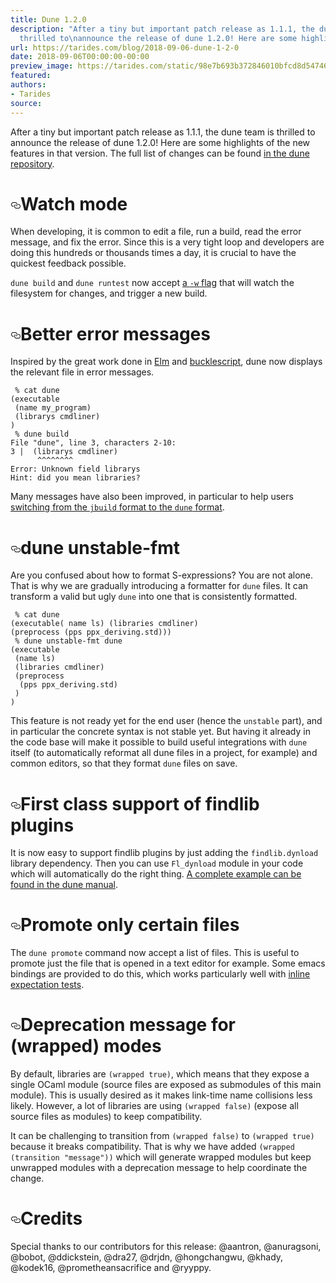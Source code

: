 ```yaml
---
title: Dune 1.2.0
description: "After a tiny but important patch release as 1.1.1, the dune team is
  thrilled to\nannounce the release of dune 1.2.0! Here are some highlights\u2026"
url: https://tarides.com/blog/2018-09-06-dune-1-2-0
date: 2018-09-06T00:00:00-00:00
preview_image: https://tarides.com/static/98e7b693b372846010bfcd8d54746146/0132d/sand_dune1.jpg
featured:
authors:
- Tarides
source:
---
```


<p>After a tiny but important patch release as 1.1.1, the dune team is thrilled to
announce the release of dune 1.2.0! Here are some highlights of the new
features in that version. The full list of changes can be found <a href="https://github.com/ocaml/dune/blob/e3af33b43a87d7fa2d15f7b41d8bd942302742ec/CHANGES.md#120-14092018">in the dune
repository</a>.</p>
<h1 style="position:relative;"><a href="https://tarides.com/feed.xml#watch-mode" aria-label="watch mode permalink" class="anchor before"><svg aria-hidden="true" focusable="false" height="16" version="1.1" viewbox="0 0 16 16" width="16"><path fill-rule="evenodd" d="M4 9h1v1H4c-1.5 0-3-1.69-3-3.5S2.55 3 4 3h4c1.45 0 3 1.69 3 3.5 0 1.41-.91 2.72-2 3.25V8.59c.58-.45 1-1.27 1-2.09C10 5.22 8.98 4 8 4H4c-.98 0-2 1.22-2 2.5S3 9 4 9zm9-3h-1v1h1c1 0 2 1.22 2 2.5S13.98 12 13 12H9c-.98 0-2-1.22-2-2.5 0-.83.42-1.64 1-2.09V6.25c-1.09.53-2 1.84-2 3.25C6 11.31 7.55 13 9 13h4c1.45 0 3-1.69 3-3.5S14.5 6 13 6z"></path></svg></a>Watch mode</h1>
<p>When developing, it is common to edit a file, run a build, read the error
message, and fix the error. Since this is a very tight loop and developers are
doing this hundreds or thousands times a day, it is crucial to have the
quickest feedback possible.</p>
<p><code>dune build</code> and <code>dune runtest</code> now accept <a href="https://dune.readthedocs.io/en/latest/usage.html#watch-mode">a <code>-w</code>
flag</a> that will
watch the filesystem for changes, and trigger a new build.</p>
<h1 style="position:relative;"><a href="https://tarides.com/feed.xml#better-error-messages" aria-label="better error messages permalink" class="anchor before"><svg aria-hidden="true" focusable="false" height="16" version="1.1" viewbox="0 0 16 16" width="16"><path fill-rule="evenodd" d="M4 9h1v1H4c-1.5 0-3-1.69-3-3.5S2.55 3 4 3h4c1.45 0 3 1.69 3 3.5 0 1.41-.91 2.72-2 3.25V8.59c.58-.45 1-1.27 1-2.09C10 5.22 8.98 4 8 4H4c-.98 0-2 1.22-2 2.5S3 9 4 9zm9-3h-1v1h1c1 0 2 1.22 2 2.5S13.98 12 13 12H9c-.98 0-2-1.22-2-2.5 0-.83.42-1.64 1-2.09V6.25c-1.09.53-2 1.84-2 3.25C6 11.31 7.55 13 9 13h4c1.45 0 3-1.69 3-3.5S14.5 6 13 6z"></path></svg></a>Better error messages</h1>
<p>Inspired by the great work done in
<a href="http://elm-lang.org/blog/compiler-errors-for-humans">Elm</a> and
<a href="https://reasonml.github.io/blog/2017/08/25/way-nicer-error-messages.html">bucklescript</a>,
dune now displays the relevant file in error messages.</p>
<div class="gatsby-highlight" data-language="text"><pre class="language-text"><code class="language-text"> % cat dune
(executable
 (name my_program)
 (librarys cmdliner)
)
 % dune build
File &quot;dune&quot;, line 3, characters 2-10:
3 |  (librarys cmdliner)
      ^^^^^^^^
Error: Unknown field librarys
Hint: did you mean libraries?</code></pre></div>
<p>Many messages have also been improved, in particular to help users <a href="https://dune.readthedocs.io/en/latest/migration.html#check-list">switching
from the <code>jbuild</code> format to the <code>dune</code>
format</a>.</p>
<h1 style="position:relative;"><a href="https://tarides.com/feed.xml#dune-unstable-fmt" aria-label="dune unstable fmt permalink" class="anchor before"><svg aria-hidden="true" focusable="false" height="16" version="1.1" viewbox="0 0 16 16" width="16"><path fill-rule="evenodd" d="M4 9h1v1H4c-1.5 0-3-1.69-3-3.5S2.55 3 4 3h4c1.45 0 3 1.69 3 3.5 0 1.41-.91 2.72-2 3.25V8.59c.58-.45 1-1.27 1-2.09C10 5.22 8.98 4 8 4H4c-.98 0-2 1.22-2 2.5S3 9 4 9zm9-3h-1v1h1c1 0 2 1.22 2 2.5S13.98 12 13 12H9c-.98 0-2-1.22-2-2.5 0-.83.42-1.64 1-2.09V6.25c-1.09.53-2 1.84-2 3.25C6 11.31 7.55 13 9 13h4c1.45 0 3-1.69 3-3.5S14.5 6 13 6z"></path></svg></a>dune unstable-fmt</h1>
<p>Are you confused about how to format S-expressions? You are not alone.
That is why we are gradually introducing a formatter for <code>dune</code> files. It can
transform a valid but ugly <code>dune</code> into one that is consistently formatted.</p>
<div class="gatsby-highlight" data-language="text"><pre class="language-text"><code class="language-text"> % cat dune
(executable( name ls) (libraries cmdliner)
(preprocess (pps ppx_deriving.std)))
 % dune unstable-fmt dune
(executable
 (name ls)
 (libraries cmdliner)
 (preprocess
  (pps ppx_deriving.std)
 )
)</code></pre></div>
<p>This feature is not ready yet for the end user (hence the <code>unstable</code> part),
and in particular the concrete syntax is not stable yet.
But having it already in the code base will make it possible to build useful
integrations with <code>dune</code> itself (to automatically reformat all dune files in a
project, for example) and common editors, so that they format <code>dune</code> files on
save.</p>
<h1 style="position:relative;"><a href="https://tarides.com/feed.xml#first-class-support-of-findlib-plugins" aria-label="first class support of findlib plugins permalink" class="anchor before"><svg aria-hidden="true" focusable="false" height="16" version="1.1" viewbox="0 0 16 16" width="16"><path fill-rule="evenodd" d="M4 9h1v1H4c-1.5 0-3-1.69-3-3.5S2.55 3 4 3h4c1.45 0 3 1.69 3 3.5 0 1.41-.91 2.72-2 3.25V8.59c.58-.45 1-1.27 1-2.09C10 5.22 8.98 4 8 4H4c-.98 0-2 1.22-2 2.5S3 9 4 9zm9-3h-1v1h1c1 0 2 1.22 2 2.5S13.98 12 13 12H9c-.98 0-2-1.22-2-2.5 0-.83.42-1.64 1-2.09V6.25c-1.09.53-2 1.84-2 3.25C6 11.31 7.55 13 9 13h4c1.45 0 3-1.69 3-3.5S14.5 6 13 6z"></path></svg></a>First class support of findlib plugins</h1>
<p>It is now easy to support findlib plugins by just adding the <code>findlib.dynload</code>
library dependency. Then you can use <code>Fl_dynload</code> module in your code which
will automatically do the right thing. <a href="https://dune.readthedocs.io/en/latest/advanced-topics.html#dynamic-loading-of-packages">A complete example can be found in the
dune manual</a>.</p>
<h1 style="position:relative;"><a href="https://tarides.com/feed.xml#promote-only-certain-files" aria-label="promote only certain files permalink" class="anchor before"><svg aria-hidden="true" focusable="false" height="16" version="1.1" viewbox="0 0 16 16" width="16"><path fill-rule="evenodd" d="M4 9h1v1H4c-1.5 0-3-1.69-3-3.5S2.55 3 4 3h4c1.45 0 3 1.69 3 3.5 0 1.41-.91 2.72-2 3.25V8.59c.58-.45 1-1.27 1-2.09C10 5.22 8.98 4 8 4H4c-.98 0-2 1.22-2 2.5S3 9 4 9zm9-3h-1v1h1c1 0 2 1.22 2 2.5S13.98 12 13 12H9c-.98 0-2-1.22-2-2.5 0-.83.42-1.64 1-2.09V6.25c-1.09.53-2 1.84-2 3.25C6 11.31 7.55 13 9 13h4c1.45 0 3-1.69 3-3.5S14.5 6 13 6z"></path></svg></a>Promote only certain files</h1>
<p>The <code>dune promote</code> command now accept a list of files. This is useful to
promote just the file that is opened in a text editor for example. Some emacs
bindings are provided to do this, which works particularly well with
<a href="https://dune.readthedocs.io/en/latest/tests.html#inline-expectation-tests">inline expectation tests</a>.</p>
<h1 style="position:relative;"><a href="https://tarides.com/feed.xml#deprecation-message-for-wrapped-modes" aria-label="deprecation message for wrapped modes permalink" class="anchor before"><svg aria-hidden="true" focusable="false" height="16" version="1.1" viewbox="0 0 16 16" width="16"><path fill-rule="evenodd" d="M4 9h1v1H4c-1.5 0-3-1.69-3-3.5S2.55 3 4 3h4c1.45 0 3 1.69 3 3.5 0 1.41-.91 2.72-2 3.25V8.59c.58-.45 1-1.27 1-2.09C10 5.22 8.98 4 8 4H4c-.98 0-2 1.22-2 2.5S3 9 4 9zm9-3h-1v1h1c1 0 2 1.22 2 2.5S13.98 12 13 12H9c-.98 0-2-1.22-2-2.5 0-.83.42-1.64 1-2.09V6.25c-1.09.53-2 1.84-2 3.25C6 11.31 7.55 13 9 13h4c1.45 0 3-1.69 3-3.5S14.5 6 13 6z"></path></svg></a>Deprecation message for (wrapped) modes</h1>
<p>By default, libraries are <code>(wrapped true)</code>, which means that they expose a
single OCaml module (source files are exposed as submodules of this main
module). This is usually desired as it makes link-time name collisions less
likely. However, a lot of libraries are using <code>(wrapped false)</code> (expose all
source files as modules) to keep compatibility.</p>
<p>It can be challenging to transition from <code>(wrapped false)</code> to <code>(wrapped true)</code>
because it breaks compatibility. That is why we have added <code>(wrapped (transition &quot;message&quot;))</code> which will generate wrapped modules but keep unwrapped
modules with a deprecation message to help coordinate the change.</p>
<h1 style="position:relative;"><a href="https://tarides.com/feed.xml#credits" aria-label="credits permalink" class="anchor before"><svg aria-hidden="true" focusable="false" height="16" version="1.1" viewbox="0 0 16 16" width="16"><path fill-rule="evenodd" d="M4 9h1v1H4c-1.5 0-3-1.69-3-3.5S2.55 3 4 3h4c1.45 0 3 1.69 3 3.5 0 1.41-.91 2.72-2 3.25V8.59c.58-.45 1-1.27 1-2.09C10 5.22 8.98 4 8 4H4c-.98 0-2 1.22-2 2.5S3 9 4 9zm9-3h-1v1h1c1 0 2 1.22 2 2.5S13.98 12 13 12H9c-.98 0-2-1.22-2-2.5 0-.83.42-1.64 1-2.09V6.25c-1.09.53-2 1.84-2 3.25C6 11.31 7.55 13 9 13h4c1.45 0 3-1.69 3-3.5S14.5 6 13 6z"></path></svg></a>Credits</h1>
<p>Special thanks to our contributors for this release: @aantron, @anuragsoni,
@bobot, @ddickstein, @dra27, @drjdn, @hongchangwu, @khady, @kodek16,
@prometheansacrifice and @ryyppy.</p>
